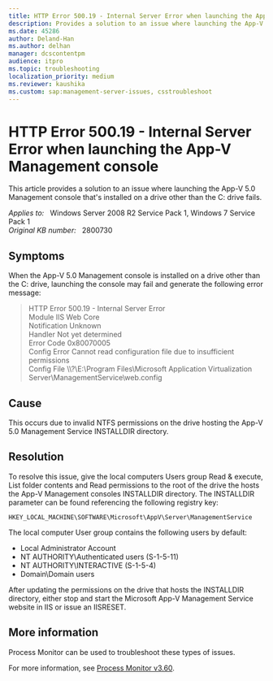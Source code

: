 ```yaml
---
title: HTTP Error 500.19 - Internal Server Error when launching the App-V Management Console
description: Provides a solution to an issue where launching the App-V 5.0 Management console that's installed on a drive other than the C drive fails.
ms.date: 45286
author: Deland-Han
ms.author: delhan
manager: dcscontentpm
audience: itpro
ms.topic: troubleshooting
localization_priority: medium
ms.reviewer: kaushika
ms.custom: sap:management-server-issues, csstroubleshoot
---
```

# HTTP Error 500.19 - Internal Server Error when launching the App-V Management console

This article provides a solution to an issue where launching the App-V 5.0 Management console that's installed on a drive other than the C: drive fails.

_Applies to:_ &nbsp; Windows Server 2008 R2 Service Pack 1, Windows 7 Service Pack 1  
_Original KB number:_ &nbsp; 2800730

## Symptoms

When the App-V 5.0 Management console is installed on a drive other than the C: drive, launching the console may fail and generate the following error message:

> HTTP Error 500.19 - Internal Server Error  
Module IIS Web Core  
Notification Unknown  
Handler Not yet determined  
Error Code 0x80070005  
Config Error Cannot read configuration file due to insufficient permissions  
Config File \\\\?\\E:\\Program Files\\Microsoft Application Virtualization Server\\ManagementService\\web.config

## Cause

This occurs due to invalid NTFS permissions on the drive hosting the App-V 5.0 Management Service INSTALLDIR directory.

## Resolution

To resolve this issue, give the local computers Users group Read & execute, List folder contents and Read permissions to the root of the drive the hosts the App-V Management consoles INSTALLDIR directory. The INSTALLDIR parameter can be found referencing the following registry key:

`HKEY_LOCAL_MACHINE\SOFTWARE\Microsoft\AppV\Server\ManagementService`

The local computer User group contains the following users by default:

- Local Administrator Account
- NT AUTHORITY\\Authenticated users (S-1-5-11)
- NT AUTHORITY\\INTERACTIVE (S-1-5-4)
- Domain\\Domain users

After updating the permissions on the drive that hosts the INSTALLDIR directory, either stop and start the Microsoft App-V Management Service website in IIS or issue an IISRESET.

## More information

Process Monitor can be used to troubleshoot these types of issues.

For more information, see [Process Monitor v3.60](/sysinternals/downloads/procmon).
